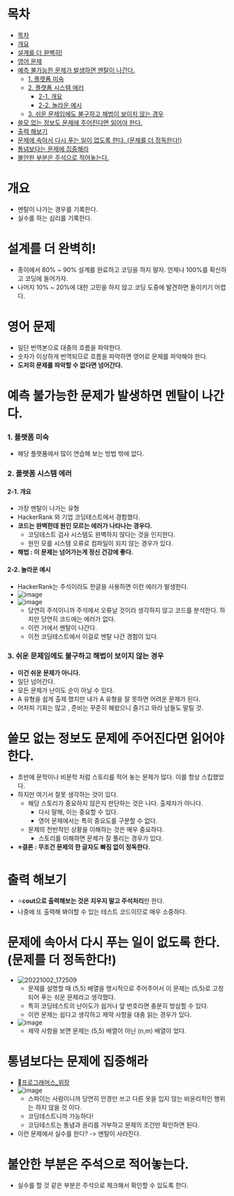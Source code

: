 # 목차
- [목차](#목차)
- [개요](#개요)
- [설계를 더 완벽히!](#설계를-더-완벽히)
- [영어 문제](#영어-문제)
- [예측 불가능한 문제가 발생하면 멘탈이 나간다.](#예측-불가능한-문제가-발생하면-멘탈이-나간다)
    - [1. 플랫폼 미숙](#1-플랫폼-미숙)
    - [2. 플랫폼 시스템 에러](#2-플랫폼-시스템-에러)
      - [2-1. 개요](#2-1-개요)
      - [2-2. 놀라운 예시](#2-2-놀라운-예시)
    - [3. 쉬운 문제임에도 불구하고 해법이 보이지 않는 경우](#3-쉬운-문제임에도-불구하고-해법이-보이지-않는-경우)
- [쓸모 없는 정보도 문제에 주어진다면 읽어야 한다.](#쓸모-없는-정보도-문제에-주어진다면-읽어야-한다)
- [출력 해보기](#출력-해보기)
- [문제에 속아서 다시 푸는 일이 없도록 한다. (문제를 더 정독한다!)](#문제에-속아서-다시-푸는-일이-없도록-한다-문제를-더-정독한다)
- [통념보다는 문제에 집중해라](#통념보다는-문제에-집중해라)
- [불안한 부분은 주석으로 적어놓는다.](#불안한-부분은-주석으로-적어놓는다)

# 개요
- 멘탈이 나가는 경우를 기록한다.
- 실수를 하는 심리를 기록한다.

# 설계를 더 완벽히!
- 종이에서 80% ~ 90% 설계를 완료하고 코딩을 하지 말자. 언제나 100%를 확신하고 코딩에 들어가자.
- 나머지 10% ~ 20%에 대한 고민을 하지 않고 코딩 도중에 발견하면 돌이키기 어렵다.

# 영어 문제
- 일단 번역본으로 대충의 흐름을 파악한다.
- 숫자가 이상하게 번역되므로 흐름을 파악하면 영어로 문제를 파악해야 한다.
- **도저히 문제를 파악할 수 없다면 넘어간다.**

# 예측 불가능한 문제가 발생하면 멘탈이 나간다.
### 1. 플랫폼 미숙
- 해당 플랫폼에서 많이 연습해 보는 방법 밖에 없다.

### 2. 플랫폼 시스템 에러
#### 2-1. 개요
- 가장 멘탈이 나가는 유형
- HackerRank 와 기업 코딩테스트에서 경험했다.
- **코드는 완벽한데 원인 모르는 에러가 나타나는 경우다.**
  - 코딩테스트 검사 시스템도 완벽하지 않다는 것을 인지한다.
  - 원인 모를 시스템 오류로 컴파일이 되지 않는 경우가 있다.
- **해법 : 이 문제는 넘어가는게 정신 건강에 좋다.**
#### 2-2. 놀라운 예시
- HackerRank는 주석이라도 한글을 사용하면 이런 에러가 발생한다.
- ![image](https://user-images.githubusercontent.com/55792986/191672986-acd36846-d69e-42f9-a7fc-da7e49984281.png)
- ![image](https://user-images.githubusercontent.com/55792986/191673063-7c7751fd-20aa-4c62-8bab-d4e96b6d392b.png)
  - 당연히 주석이니까 주석에서 오류날 것이라 생각하지 않고 코드를 분석한다. 하지만 당연히 코드에는 에러가 없다.
  - 이런 거에서 멘탈이 나간다.
  - 이전 코딩테스트에서 이걸로 멘탈 나간 경험이 있다.
### 3. 쉬운 문제임에도 불구하고 해법이 보이지 않는 경우
  - **이건 쉬운 문제가 아니다.**
  - 일단 넘어간다.
  - 모든 문제가 난이도 순이 아닐 수 있다.
  - A 유형을 쉽게 출제 했지만 내가 A 유형을 잘 못하면 어려운 문제가 된다.
- 어차피 기회는 많고 , 준비는 꾸준히 해왔으니 즐기고 와라 남들도 말릴 것.

# 쓸모 없는 정보도 문제에 주어진다면 읽어야 한다.
- 초반에 문학이나 비문학 처럼 스토리를 적어 놓는 문제가 많다. 이를 항상 스킵했었다.
- 하지만 여기서 잘못 생각하는 것이 있다.
  - 해당 스토리가 중요하지 않은지 판단하는 것은 나다. 출제자가 아니다.
    - 다시 말해, 이는 중요할 수 있다.
    - 영어 문제에서는 특히 중요도를 구분할 수 없다.
  - 문제의 전반적인 상황을 이해하는 것은 매우 중요하다.
    - 스토리를 이해하면 문제가 잘 풀리는 경우가 있다.
- **:star:결론 : 무조건 문제의 한 글자도 빠짐 없이 정독한다.** 

# 출력 해보기
- :star:**cout으로 출력해보는 것은 지우지 말고 주석처리**만 한다.
- 나중에 또 출력해 봐야할 수 있는 테스트 코드이므로 매우 소중하다.

# 문제에 속아서 다시 푸는 일이 없도록 한다. (문제를 더 정독한다!)
- ![20221002_172509](https://user-images.githubusercontent.com/55792986/193445088-f96152f2-5d61-44f3-819a-9057eb6b4c6d.png)
  - 문제를 설명할 때 (5,5) 배열을 명시적으로 주어주어서 이 문제는 (5,5)로 고정되어 푸는 쉬운 문제라고 생각했다.
  - 특히 코딩테스트의 난이도가 쉽거나 앞 번호라면 충분히 방심할 수 있다.
  - 이런 문제는 쉽다고 생각하고 제약 사항을 대충 읽는 경우가 있다.
- ![image](https://user-images.githubusercontent.com/55792986/193445129-9890a385-697f-439c-b6cd-9c5136327dc6.png)
  - 제약 사항을 보면 문제는 (5,5) 배열이 아닌 (n,m) 배열이 었다.

# 통념보다는 문제에 집중해라
- :memo:[프로그래머스_위장](https://school.programmers.co.kr/learn/courses/30/lessons/42578)
- ![image](https://user-images.githubusercontent.com/55792986/195257973-bea4001e-56aa-46fb-a59a-fe71ebb897db.png)
  - 스파이는 사람이니까 당연히 안경만 쓰고 다른 옷을 입지 않는 비윤리적인 행위는 하지 않을 것 이다.
  - 코딩테스트니까 가능하다!
  - 코딩테스트는 통념과 윤리를 거부하고 문제의 조건만 확인하면 된다.
- 이런 문제에서 실수를 한다? -> 멘탈이 사라진다.

# 불안한 부분은 주석으로 적어놓는다.
- 실수를 할 것 같은 부분은 주석으로 체크해서 확인할 수 있도록 한다.